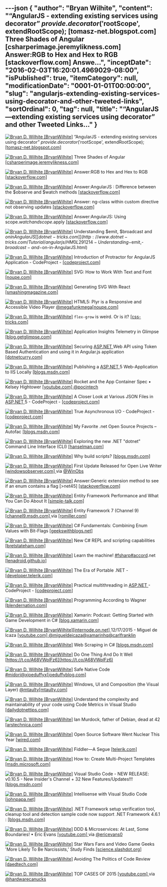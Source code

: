 ---json
{
  "author": "Bryan Wilhite",
  "content": "“AngularJS - extending existing services using decorator” $provide.decorator('$rootScope', extendRootScope); [tomasz-net.blogspot.com]  Three Shades of Angular [csharperimage.jeremylikness.com]  Answer:RGB to Hex and Hex to RGB [stackoverflow.com]  Answe...",
  "inceptDate": "2016-02-03T16:20:01.4969029-08:00",
  "isPublished": true,
  "itemCategory": null,
  "modificationDate": "0001-01-01T00:00:00",
  "slug": "angularjs-extending-existing-services-using-decorator-and-other-tweeted-links",
  "sortOrdinal": 0,
  "tag": null,
  "title": "“AngularJS—extending existing services using decorator” and other Tweeted Links…"
}
---

[<img alt="Bryan D. Wilhite [BryanWilhite]" src="https://songhay.blob.core.windows.net/shared-social-twitter/BryanWilhite.jpeg">](http://t.co/UNdqV0Z1zz "Bryan D. Wilhite [BryanWilhite]") “AngularJS - extending existing services using decorator” $provide.decorator('$rootScope', extendRootScope); [[tomasz-net.blogspot.com] ](http://tomasz-net.blogspot.com/2015/02/angularjs-extending-existing-services.html)

[<img alt="Bryan D. Wilhite [BryanWilhite]" src="https://songhay.blob.core.windows.net/shared-social-twitter/BryanWilhite.jpeg">](http://t.co/UNdqV0Z1zz "Bryan D. Wilhite [BryanWilhite]") Three Shades of Angular [[csharperimage.jeremylikness.com] ](http://csharperimage.jeremylikness.com/2015/12/three-shades-of-angular.html)

[<img alt="Bryan D. Wilhite [BryanWilhite]" src="https://songhay.blob.core.windows.net/shared-social-twitter/BryanWilhite.jpeg">](http://t.co/UNdqV0Z1zz "Bryan D. Wilhite [BryanWilhite]") Answer:RGB to Hex and Hex to RGB [[stackoverflow.com] ](http://stackoverflow.com/questions/5623838/rgb-to-hex-and-hex-to-rgb/5624139?stw=2#5624139)

[<img alt="Bryan D. Wilhite [BryanWilhite]" src="https://songhay.blob.core.windows.net/shared-social-twitter/BryanWilhite.jpeg">](http://t.co/UNdqV0Z1zz "Bryan D. Wilhite [BryanWilhite]") Answer:AngularJS : Difference between the $observe and $watch methods [[stackoverflow.com] ](http://stackoverflow.com/questions/14876112/angularjs-difference-between-the-observe-and-watch-methods/14907826?stw=2#14907826)

[<img alt="Bryan D. Wilhite [BryanWilhite]" src="https://songhay.blob.core.windows.net/shared-social-twitter/BryanWilhite.jpeg">](http://t.co/UNdqV0Z1zz "Bryan D. Wilhite [BryanWilhite]") Answer: ng-class within custom directive not observing updates [[stackoverflow.com] ](http://stackoverflow.com/questions/20456057/ng-class-within-custom-directive-not-observing-updates/20458806?stw=2#20458806)

[<img alt="Bryan D. Wilhite [BryanWilhite]" src="https://songhay.blob.core.windows.net/shared-social-twitter/BryanWilhite.jpeg">](http://t.co/UNdqV0Z1zz "Bryan D. Wilhite [BryanWilhite]") Answer:AngularJS: Using scope.$watch and scope.$apply [[stackoverflow.com] ](http://stackoverflow.com/questions/15112584/using-scope-watch-and-scope-apply-in-angularjs/15113029?stw=2#15113029)

[<img alt="Bryan D. Wilhite [BryanWilhite]" src="https://songhay.blob.core.windows.net/shared-social-twitter/BryanWilhite.jpeg">](http://t.co/UNdqV0Z1zz "Bryan D. Wilhite [BryanWilhite]") Understanding $emit, $broadcast and $on in AngularJS [[dotnet-tricks.com] ](http://www.dotnet-tricks.com/Tutorial/angularjs/HM0L291214-Understanding-$emit,-$broadcast-and-$on-in-AngularJS.html)

[<img alt="Bryan D. Wilhite [BryanWilhite]" src="https://songhay.blob.core.windows.net/shared-social-twitter/BryanWilhite.jpeg">](http://t.co/UNdqV0Z1zz "Bryan D. Wilhite [BryanWilhite]") Introduction of Protractor for AngularJS Application - CodeProject - [[codeproject.com] ](http://www.codeproject.com/Articles/1066164/Introduction-of-Protractor-for-AngularJS-Applicati)

[<img alt="Bryan D. Wilhite [BryanWilhite]" src="https://songhay.blob.core.windows.net/shared-social-twitter/BryanWilhite.jpeg">](http://t.co/UNdqV0Z1zz "Bryan D. Wilhite [BryanWilhite]") SVG: How to Work With Text and Font [[noupe.com] ](http://www.noupe.com/design/svg-how-to-work-with-text-and-font-94461.html)

[<img alt="Bryan D. Wilhite [BryanWilhite]" src="https://songhay.blob.core.windows.net/shared-social-twitter/BryanWilhite.jpeg">](http://t.co/UNdqV0Z1zz "Bryan D. Wilhite [BryanWilhite]") Generating SVG With React [[smashingmagazine.com] ](https://www.smashingmagazine.com/2015/12/generating-svg-with-react/)

[<img alt="Bryan D. Wilhite [BryanWilhite]" src="https://songhay.blob.core.windows.net/shared-social-twitter/BryanWilhite.jpeg">](http://t.co/UNdqV0Z1zz "Bryan D. Wilhite [BryanWilhite]") HTML5: Plyr is a Responsive and Accessible Video Player [@megafunkmega](http://twitter.com/megafunkmega)[[noupe.com] ](http://www.noupe.com/design/html5-plyr-is-a-responsive-and-accessible-video-player-94389.html)

[<img alt="Bryan D. Wilhite [BryanWilhite]" src="https://songhay.blob.core.windows.net/shared-social-twitter/BryanWilhite.jpeg">](http://t.co/UNdqV0Z1zz "Bryan D. Wilhite [BryanWilhite]") `flex-grow` is weird. Or is it? [[css-tricks.com] ](https://css-tricks.com/flex-grow-is-weird/)

[<img alt="Bryan D. Wilhite [BryanWilhite]" src="https://songhay.blob.core.windows.net/shared-social-twitter/BryanWilhite.jpeg">](http://t.co/UNdqV0Z1zz "Bryan D. Wilhite [BryanWilhite]") Application Insights Telemetry in Glimpse [[blog.getglimpse.com] ](http://blog.getglimpse.com/2015/12/15/application-insights-telemetry-in-glimpse/)

[<img alt="Bryan D. Wilhite [BryanWilhite]" src="https://songhay.blob.core.windows.net/shared-social-twitter/BryanWilhite.jpeg">](http://t.co/UNdqV0Z1zz "Bryan D. Wilhite [BryanWilhite]") Securing [ASP.NET ](http://www.asp.net/) Web API using Token Based Authentication and using it in Angular.js application [[dotnetcurry.com] ](http://www.dotnetcurry.com/aspnet/1223/secure-aspnet-web-api-using-tokens-owin-angularjs)

[<img alt="Bryan D. Wilhite [BryanWilhite]" src="https://songhay.blob.core.windows.net/shared-social-twitter/BryanWilhite.jpeg">](http://t.co/UNdqV0Z1zz "Bryan D. Wilhite [BryanWilhite]") Publishing a [ASP.NET ](http://www.asp.net/) 5 Web-Application to IIS Locally [[blogs.msdn.com] ](http://blogs.msdn.com/b/abhinaba/archive/2015/12/22/publishing-a-asp-net-5-web-application-to-iis-locally.aspx)

[<img alt="Bryan D. Wilhite [BryanWilhite]" src="https://songhay.blob.core.windows.net/shared-social-twitter/BryanWilhite.jpeg">](http://t.co/UNdqV0Z1zz "Bryan D. Wilhite [BryanWilhite]") Rocket and the App Container Spec • Kelsey Hightower [[youtube.com] ](https://www.youtube.com/watch?v=M6B9BMYciIw&feature=youtu.be)[@pocintech](http://twitter.com/pocintech)

[<img alt="Bryan D. Wilhite [BryanWilhite]" src="https://songhay.blob.core.windows.net/shared-social-twitter/BryanWilhite.jpeg">](http://t.co/UNdqV0Z1zz "Bryan D. Wilhite [BryanWilhite]") A Closer Look at Various JSON Files in [ASP.NET ](http://www.asp.net/) 5 - CodeProject - [[codeproject.com] ](http://www.codeproject.com/Articles/1065185/A-Closer-Look-at-Various-JSON-Files-in-ASP-NET)

[<img alt="Bryan D. Wilhite [BryanWilhite]" src="https://songhay.blob.core.windows.net/shared-social-twitter/BryanWilhite.jpeg">](http://t.co/UNdqV0Z1zz "Bryan D. Wilhite [BryanWilhite]") True Asynchronous I/O - CodeProject - [[codeproject.com] ](http://www.codeproject.com/Articles/1067617/True-Asynchronous-I-O)

[<img alt="Bryan D. Wilhite [BryanWilhite]" src="https://songhay.blob.core.windows.net/shared-social-twitter/BryanWilhite.jpeg">](http://t.co/UNdqV0Z1zz "Bryan D. Wilhite [BryanWilhite]") My Favorite .net Open Source Projects – Autofac [[blogs.msdn.com] ](http://blogs.msdn.com/b/cdndevs/archive/2015/12/15/my-favorite-net-open-source-projects-autofac.aspx)

[<img alt="Bryan D. Wilhite [BryanWilhite]" src="https://songhay.blob.core.windows.net/shared-social-twitter/BryanWilhite.jpeg">](http://t.co/UNdqV0Z1zz "Bryan D. Wilhite [BryanWilhite]") Exploring the new .NET "dotnet" Command Line Interface (CLI) [[hanselman.com] ](http://www.hanselman.com/blog/ExploringTheNewNETDotnetCommandLineInterfaceCLI.aspx)

[<img alt="Bryan D. Wilhite [BryanWilhite]" src="https://songhay.blob.core.windows.net/shared-social-twitter/BryanWilhite.jpeg">](http://t.co/UNdqV0Z1zz "Bryan D. Wilhite [BryanWilhite]") Why build scripts? [[blogs.msdn.com] ](http://blogs.msdn.com/b/cdndevs/archive/2015/12/22/why-build-scripts.aspx)

[<img alt="Bryan D. Wilhite [BryanWilhite]" src="https://songhay.blob.core.windows.net/shared-social-twitter/BryanWilhite.jpeg">](http://t.co/UNdqV0Z1zz "Bryan D. Wilhite [BryanWilhite]") First Update Released for Open Live Writer [[windowsobserver.com] ](http://www.windowsobserver.com/2015/12/23/first-update-released-for-open-live-writer/) via [@WinObs](http://twitter.com/WinObs)

[<img alt="Bryan D. Wilhite [BryanWilhite]" src="https://songhay.blob.core.windows.net/shared-social-twitter/BryanWilhite.jpeg">](http://t.co/UNdqV0Z1zz "Bryan D. Wilhite [BryanWilhite]") Answer:Generic extension method to see if an enum contains a flag [&gt;net45] [[stackoverflow.com] ](http://stackoverflow.com/questions/4108828/generic-extension-method-to-see-if-an-enum-contains-a-flag/4108907?stw=2#4108907)

[<img alt="Bryan D. Wilhite [BryanWilhite]" src="https://songhay.blob.core.windows.net/shared-social-twitter/BryanWilhite.jpeg">](http://t.co/UNdqV0Z1zz "Bryan D. Wilhite [BryanWilhite]") Entity Framework Performance and What You Can Do About It [[simple-talk.com] ](https://www.simple-talk.com/dotnet/.net-tools/entity-framework-performance-and-what-you-can-do-about-it/)

[<img alt="Bryan D. Wilhite [BryanWilhite]" src="https://songhay.blob.core.windows.net/shared-social-twitter/BryanWilhite.jpeg">](http://t.co/UNdqV0Z1zz "Bryan D. Wilhite [BryanWilhite]") Entity Framework 7 (Channel 9) [[channel9.msdn.com] ](https://channel9.msdn.com/Events/ASPNET-Events/ASPNET-Fall-Sessions/Entity-Framework-7) via [[romiller.com] ](http://romiller.com)

[<img alt="Bryan D. Wilhite [BryanWilhite]" src="https://songhay.blob.core.windows.net/shared-social-twitter/BryanWilhite.jpeg">](http://t.co/UNdqV0Z1zz "Bryan D. Wilhite [BryanWilhite]") C# Fundamentals: Combining Enum Values with Bit-Flags [[geekswithblogs.net] ](http://geekswithblogs.net/BlackRabbitCoder/archive/2010/07/22/c-fundamentals-combining-enum-values-with-bit-flags.aspx)

[<img alt="Bryan D. Wilhite [BryanWilhite]" src="https://songhay.blob.core.windows.net/shared-social-twitter/BryanWilhite.jpeg">](http://t.co/UNdqV0Z1zz "Bryan D. Wilhite [BryanWilhite]") New C# REPL and scripting capabilities [[bretstateham.com] ](http://bretstateham.com/new-c-repl-and-scripting-capabilities/)

[<img alt="Bryan D. Wilhite [BryanWilhite]" src="https://songhay.blob.core.windows.net/shared-social-twitter/BryanWilhite.jpeg">](http://t.co/UNdqV0Z1zz "Bryan D. Wilhite [BryanWilhite]") Learn the machine! [#fsharp](http://search.twitter.com/search?q=%23fsharp)[#accord](http://search.twitter.com/search?q=%23accord).net [[lenadroid.github.io] ](https://lenadroid.github.io/posts/machine-learning-fsharp-accorddotnet.html)

[<img alt="Bryan D. Wilhite [BryanWilhite]" src="https://songhay.blob.core.windows.net/shared-social-twitter/BryanWilhite.jpeg">](http://t.co/UNdqV0Z1zz "Bryan D. Wilhite [BryanWilhite]") The Era of Portable .NET - [[developer.telerik.com] ](http://developer.telerik.com/featured/the-era-of-portable-net/)

[<img alt="Bryan D. Wilhite [BryanWilhite]" src="https://songhay.blob.core.windows.net/shared-social-twitter/BryanWilhite.jpeg">](http://t.co/UNdqV0Z1zz "Bryan D. Wilhite [BryanWilhite]") Practical multithreading in [ASP.NET ](http://www.asp.net/) - CodeProject - [[codeproject.com] ](http://www.codeproject.com/Articles/1067678/Practical-multithreading-in-ASP-NET)

[<img alt="Bryan D. Wilhite [BryanWilhite]" src="https://songhay.blob.core.windows.net/shared-social-twitter/BryanWilhite.jpeg">](http://t.co/UNdqV0Z1zz "Bryan D. Wilhite [BryanWilhite]") Programming According to Wagner [[blendernation.com] ](http://www.blendernation.com/2016/01/03/programming-according-wagner/)

[<img alt="Bryan D. Wilhite [BryanWilhite]" src="https://songhay.blob.core.windows.net/shared-social-twitter/BryanWilhite.jpeg">](http://t.co/UNdqV0Z1zz "Bryan D. Wilhite [BryanWilhite]") Xamarin: Podcast: Getting Started with Game Development in C# [[blog.xamarin.com] ](https://blog.xamarin.com/podcast-getting-started-with-game-development-in-c/)

[<img alt="Bryan D. Wilhite [BryanWilhite]" src="https://songhay.blob.core.windows.net/shared-social-twitter/BryanWilhite.jpeg">](http://t.co/UNdqV0Z1zz "Bryan D. Wilhite [BryanWilhite]")[[internode.on.net] ](http://www.internode.on.net/) 12/17/2015 - Miguel de Icaza [[youtube.com] ](https://www.youtube.com/watch?v=6p6-FMZRiAc&feature=youtu.be)[@migueldeicaza](http://twitter.com/migueldeicaza)[@xamarinhq](http://twitter.com/xamarinhq)[@carlfranklin](http://twitter.com/carlfranklin)

[<img alt="Bryan D. Wilhite [BryanWilhite]" src="https://songhay.blob.core.windows.net/shared-social-twitter/BryanWilhite.jpeg">](http://t.co/UNdqV0Z1zz "Bryan D. Wilhite [BryanWilhite]") Web Scraping in C# [[blogs.msdn.com] ](http://blogs.msdn.com/b/cdndevs/archive/2015/12/17/web-scraping-in-c.aspx)

[<img alt="Bryan D. Wilhite [BryanWilhite]" src="https://songhay.blob.core.windows.net/shared-social-twitter/BryanWilhite.jpeg">](http://t.co/UNdqV0Z1zz "Bryan D. Wilhite [BryanWilhite]") Do One Thing And Do It Well [https://t.co/A68VWplFz6](https://t.co/A68VWplFz6)

[<img alt="Bryan D. Wilhite [BryanWilhite]" src="https://songhay.blob.core.windows.net/shared-social-twitter/BryanWilhite.jpeg">](http://t.co/UNdqV0Z1zz "Bryan D. Wilhite [BryanWilhite]") Safe Native Code [#midori](http://search.twitter.com/search?q=%23midori)[@xjoeduffyx](http://twitter.com/xjoeduffyx)[[joeduffyblog.com] ](http://joeduffyblog.com/2015/12/19/safe-native-code/)

[<img alt="Bryan D. Wilhite [BryanWilhite]" src="https://songhay.blob.core.windows.net/shared-social-twitter/BryanWilhite.jpeg">](http://t.co/UNdqV0Z1zz "Bryan D. Wilhite [BryanWilhite]") Windows, UI and Composition (the Visual Layer) [@mtaulty](http://twitter.com/mtaulty)[[mtaulty.com] ](http://mtaulty.com/CommunityServer/blogs/mike_taultys_blog/archive/2015/12/17/windows-ui-and-composition-the-visual-layer.aspx)

[<img alt="Bryan D. Wilhite [BryanWilhite]" src="https://songhay.blob.core.windows.net/shared-social-twitter/BryanWilhite.jpeg">](http://t.co/UNdqV0Z1zz "Bryan D. Wilhite [BryanWilhite]") Understand the complexity and maintainability of your code using Code Metrics in Visual Studio [[dailydotnettips.com] ](http://dailydotnettips.com/2015/12/23/understand-the-complexity-and-maintainability-of-your-code-using-code-metrics-in-visual-studio-cyclomatic-complexity/)

[<img alt="Bryan D. Wilhite [BryanWilhite]" src="https://songhay.blob.core.windows.net/shared-social-twitter/BryanWilhite.jpeg">](http://t.co/UNdqV0Z1zz "Bryan D. Wilhite [BryanWilhite]") Ian Murdock, father of Debian, dead at 42 [[arstechnica.com] ](http://arstechnica.com/information-technology/2015/12/ian-murdock-father-of-debian-dead-at-42/)

[<img alt="Bryan D. Wilhite [BryanWilhite]" src="https://songhay.blob.core.windows.net/shared-social-twitter/BryanWilhite.jpeg">](http://t.co/UNdqV0Z1zz "Bryan D. Wilhite [BryanWilhite]") Open Source Software Went Nuclear This Year [[wired.com] ](http://www.wired.com/2015/12/2015-the-year-that-open-source-software-went-nuclear/)

[<img alt="Bryan D. Wilhite [BryanWilhite]" src="https://songhay.blob.core.windows.net/shared-social-twitter/BryanWilhite.jpeg">](http://t.co/UNdqV0Z1zz "Bryan D. Wilhite [BryanWilhite]") Fiddler—A Segue [[telerik.com] ](http://www.telerik.com/blogs/fiddler-a-segue)

[<img alt="Bryan D. Wilhite [BryanWilhite]" src="https://songhay.blob.core.windows.net/shared-social-twitter/BryanWilhite.jpeg">](http://t.co/UNdqV0Z1zz "Bryan D. Wilhite [BryanWilhite]") How to: Create Multi-Project Templates [[msdn.microsoft.com] ](https://msdn.microsoft.com/en-us/library/ms185308.aspx)

[<img alt="Bryan D. Wilhite [BryanWilhite]" src="https://songhay.blob.core.windows.net/shared-social-twitter/BryanWilhite.jpeg">](http://t.co/UNdqV0Z1zz "Bryan D. Wilhite [BryanWilhite]") Visual Studio Code - NEW RELEASE: v0.10.5 - New Insider's Channel + 32 New Features/Updates!!! [[blogs.msdn.com] ](http://blogs.msdn.com/b/user_ed/archive/2015/12/18/visual-studio-code-new-release-v0-10-5-new-insider-s-channel-32-new-features-updates.aspx)

[<img alt="Bryan D. Wilhite [BryanWilhite]" src="https://songhay.blob.core.windows.net/shared-social-twitter/BryanWilhite.jpeg">](http://t.co/UNdqV0Z1zz "Bryan D. Wilhite [BryanWilhite]") Intellisense with Visual Studio Code [[johnpapa.net] ](http://johnpapa.net/intellisense-witha-visual-studio-code/)

[<img alt="Bryan D. Wilhite [BryanWilhite]" src="https://songhay.blob.core.windows.net/shared-social-twitter/BryanWilhite.jpeg">](http://t.co/UNdqV0Z1zz "Bryan D. Wilhite [BryanWilhite]") .NET Framework setup verification tool, cleanup tool and detection sample code now support .NET Framework 4.6.1 : [[blogs.msdn.com] ](http://blogs.msdn.com/b/astebner/archive/2015/12/18/10661236.aspx)

[<img alt="Bryan D. Wilhite [BryanWilhite]" src="https://songhay.blob.core.windows.net/shared-social-twitter/BryanWilhite.jpeg">](http://t.co/UNdqV0Z1zz "Bryan D. Wilhite [BryanWilhite]") DDD &amp; Microservices: At Last, Some Boundaries! • Eric Evans [[youtube.com] ](https://www.youtube.com/watch?v=yPvef9R3k-M&feature=youtu.be) via [@ericevans0](http://twitter.com/ericevans0)

[<img alt="Bryan D. Wilhite [BryanWilhite]" src="https://songhay.blob.core.windows.net/shared-social-twitter/BryanWilhite.jpeg">](http://t.co/UNdqV0Z1zz "Bryan D. Wilhite [BryanWilhite]") Star Wars Fans and Video Game Geeks 'More Likely To Be Narcissists,' Study Finds [[science.slashdot.org] ](http://science.slashdot.org/story/15/12/26/1648225/star-wars-fans-and-video-game-geeks-more-likely-to-be-narcissists-study-finds?utm_source=feedly1.0mainlinkanon&utm_medium=feed)

[<img alt="Bryan D. Wilhite [BryanWilhite]" src="https://songhay.blob.core.windows.net/shared-social-twitter/BryanWilhite.jpeg">](http://t.co/UNdqV0Z1zz "Bryan D. Wilhite [BryanWilhite]") Avoiding The Politics of Code Review [[daedtech.com] ](http://www.daedtech.com/avoiding-the-politics-of-code-review/)

[<img alt="Bryan D. Wilhite [BryanWilhite]" src="https://songhay.blob.core.windows.net/shared-social-twitter/BryanWilhite.jpeg">](http://t.co/UNdqV0Z1zz "Bryan D. Wilhite [BryanWilhite]") TOP CASES OF 2015 [[youtube.com] ](https://www.youtube.com/watch?v=bA5D6KqA8w8&feature=youtu.be) via [@hardwarecanucks](http://twitter.com/hardwarecanucks)
